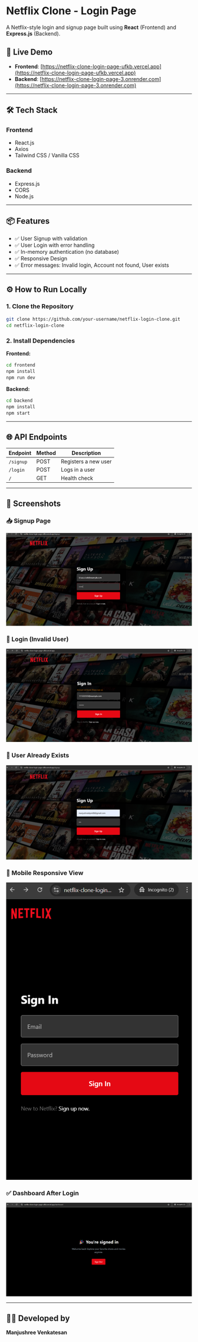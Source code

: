 # Netflix Clone - Login Page

A Netflix-style login and signup page built using **React** (Frontend) and **Express.js** (Backend).

## 🔗 Live Demo

- **Frontend**: [https://netflix-clone-login-page-ufkb.vercel.app](https://netflix-clone-login-page-ufkb.vercel.app)
- **Backend**: [https://netflix-clone-login-page-3.onrender.com](https://netflix-clone-login-page-3.onrender.com)

---

## 🛠️ Tech Stack

### Frontend
- React.js
- Axios
- Tailwind CSS / Vanilla CSS

### Backend
- Express.js
- CORS
- Node.js

---

## 📦 Features

- ✅ User Signup with validation
- ✅ User Login with error handling
- ✅ In-memory authentication (no database)
- ✅ Responsive Design
- ✅ Error messages: Invalid login, Account not found, User exists

---

## ⚙️ How to Run Locally

### 1. Clone the Repository

```bash
git clone https://github.com/your-username/netflix-login-clone.git
cd netflix-login-clone
```

### 2. Install Dependencies

**Frontend:**
```bash
cd frontend
npm install
npm run dev
```

**Backend:**
```bash
cd backend
npm install
npm start
```

---

## 🌐 API Endpoints

| Endpoint       | Method | Description          |
|----------------|--------|----------------------|
| `/signup`      | POST   | Registers a new user |
| `/login`       | POST   | Logs in a user       |
| `/`            | GET    | Health check         |

---

## 📸 Screenshots

### 📥 Signup Page
![Signup](/screenshots/signup.png)

### 🔐 Login (Invalid User)
![Account not found](/screenshots/Acc%20not%20found.png)

### 🚫 User Already Exists
![User exists](/screenshots/user%20exists.png)

### 📱 Mobile Responsive View
![Mobile View](/screenshots/netflix%20mobile%20view.png)

### ✅ Dashboard After Login
![Dashboard](/screenshots/a%20simple%20dashboard.png)

---

## 🧑‍💻 Developed by

**Manjushree Venkatesan**
